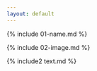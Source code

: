 ```yaml
---
layout: default
---
```


{% include 01-name.md %}

{% include 02-image.md %}

{% include2 text.md %}
